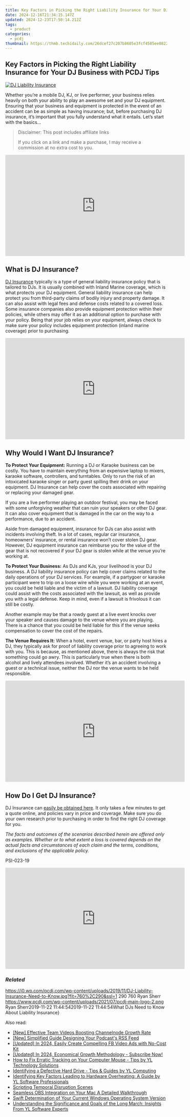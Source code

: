 ```yaml
---
title: Key Factors in Picking the Right Liability Insurance for Your DJ Business with PCDJ Tips
date: 2024-12-16T21:34:15.147Z
updated: 2024-12-23T17:50:14.212Z
tags:
  - product
categories:
  - pcdj
thumbnail: https://thmb.techidaily.com/26dcef27c207b8605e3fcf4585ee0822110eeb8a794c85ff8e27071c7786d452.jpg
---
```


## Key Factors in Picking the Right Liability Insurance for Your DJ Business with PCDJ Tips

[![DJ Liability Insurance](https://i0.wp.com/pcdj.com/wp-content/uploads/2019/11/DJ-Liability-Insurance-Need-to-Know.jpg?resize=760%2C290&ssl=1)](https://i0.wp.com/pcdj.com/wp-content/uploads/2019/11/DJ-Liability-Insurance-Need-to-Know.jpg?fit=760%2C290&ssl=1 "DJ Liability Insurance")

Whether you’re a mobile DJ, KJ, or live performer, your business relies heavily on both your ability to play an awesome set and your DJ equipment. Ensuring that your business and equipment is protected in the event of an accident can be as simple as having insurance; but, before purchasing DJ insurance, it’s important that you fully understand what it entails. Let’s start with the basics…

>  Disclaimer: This post includes affiliate links
>
>  If you click on a link and make a purchase, I may receive a commission at no extra cost to you.
>

<!-- affiliate ads begin -->
<iframe width="560" height="315" src="https://www.youtube.com/embed/djPqRkskaBo?si=O6FEI-KVW0HwN417" title="YouTube video player" frameborder="0" allow="accelerometer; autoplay; clipboard-write; encrypted-media; gyroscope; picture-in-picture; web-share" referrerpolicy="strict-origin-when-cross-origin" allowfullscreen></iframe>
<!-- affiliate ads end -->

## What is DJ Insurance?

[DJ Insurance](https://prosight.direct/pcdj) typically is a type of general liability insurance policy that is tailored to DJs. It is usually combined with Inland Marine coverage, which is what protects your DJ equipment. General liability insurance can help protect you from third-party claims of bodily injury and property damage. It can also assist with legal fees and defense costs related to a covered loss. Some insurance companies also provide equipment protection within their policies, while others may offer it as an additional option to purchase with your policy. Being that your job relies on your equipment, always check to make sure your policy includes equipment protection (inland marine coverage) prior to purchasing.

<!-- affiliate ads begin -->
<iframe width="560" height="315" src="https://www.youtube.com/embed/PUDdKOsEN74?si=tkZf-KVinjuwmgx9" title="YouTube video player" frameborder="0" allow="accelerometer; autoplay; clipboard-write; encrypted-media; gyroscope; picture-in-picture; web-share" referrerpolicy="strict-origin-when-cross-origin" allowfullscreen></iframe>
<!-- affiliate ads end -->

## Why Would I Want DJ Insurance?

**To Protect Your Equipment:** Running a DJ or Karaoke business can be costly. You have to maintain everything from an expensive laptop to mixers, karaoke software, controllers, and turntables. Only to run the risk of an intoxicated karaoke singer or party guest spilling their drink on your equipment. DJ Insurance can help cover the costs associated with repairing or replacing your damaged gear.

If you are a live performer playing an outdoor festival, you may be faced with some unforgiving weather that can ruin your speakers or other DJ gear. It can also cover equipment that is damaged in the car on the way to a performance, due to an accident.

Aside from damaged equipment, insurance for DJs can also assist with incidents involving theft. In a lot of cases, regular car insurance, homeowners’ insurance, or rental insurance won’t cover stolen DJ gear. However, DJ equipment insurance can reimburse you for the value of the gear that is not recovered if your DJ gear is stolen while at the venue you’re working at.

**To Protect Your Business:** As DJs and KJs, your livelihood is your DJ business. A DJ liability insurance policy can help cover claims related to the daily operations of your DJ services. For example, if a partygoer or karaoke participant were to trip on a loose wire while you were working at an event, you could be held liable and the victim of a lawsuit. DJ liability coverage could assist with the costs associated with the lawsuit, as well as provide you with a legal defense. Keep in mind, even if a lawsuit is frivolous it can still be costly.

Another example may be that a rowdy guest at a live event knocks over your speaker and causes damage to the venue where you are playing. There is a chance that you could be held liable for this if the venue seeks compensation to cover the cost of the repairs.

**The Venue Requires It:** When a hotel, event venue, bar, or party host hires a DJ, they typically ask for proof of liability coverage prior to agreeing to work with you. This is because, as mentioned above, there is always the risk that something could go awry. This is particularly true when there is both alcohol and lively attendees involved. Whether it’s an accident involving a guest or a technical issue, neither the DJ nor the venue wants to be held responsible.

<!-- affiliate ads begin -->
<iframe width="560" height="315" src="https://www.youtube.com/embed/GBWcw6rXIdg?si=Tlue44bW-bPA4tH9" title="YouTube video player" frameborder="0" allow="accelerometer; autoplay; clipboard-write; encrypted-media; gyroscope; picture-in-picture; web-share" referrerpolicy="strict-origin-when-cross-origin" allowfullscreen></iframe>
<!-- affiliate ads end -->

## How Do I Get DJ Insurance?

DJ Insurance can [easily be obtained here](https://prosight.direct/pcdj). It only takes a few minutes to get a quote online, and policies vary in price and coverage. Make sure you do your own research prior to purchasing in order to find the right DJ coverage for you.

_The facts and outcomes of the scenarios described herein are offered only as examples. Whether or to what extent a loss is covered depends on the actual facts and circumstances of each claim and the terms, conditions, and exclusions of the applicable policy._

PSI-023-19

<!-- affiliate ads begin -->
<iframe width="560" height="315" src="https://www.youtube.com/embed/NC0rdKEQ98o?si=HYgqC8CxF_WTO5if" title="YouTube video player" frameborder="0" allow="accelerometer; autoplay; clipboard-write; encrypted-media; gyroscope; picture-in-picture; web-share" referrerpolicy="strict-origin-when-cross-origin" allowfullscreen></iframe>
<!-- affiliate ads end -->

### _Related_

https://i0.wp.com/pcdj.com/wp-content/uploads/2019/11/DJ-Liability-Insurance-Need-to-Know.jpg?fit=760%2C290&ssl=1 290 760 Ryan Sherr https://www.pcdj.com/wp-content/uploads/2021/07/pcdj-main-logo-2.png Ryan Sherr2019-11-22 11:44:542019-11-22 11:44:54What DJs Need to Know About Liability Insurance}

<ins class="adsbygoogle"
     style="display:block"
     data-ad-format="autorelaxed"
     data-ad-client="ca-pub-7571918770474297"
     data-ad-slot="1223367746"></ins>

<ins class="adsbygoogle"
     style="display:block"
     data-ad-client="ca-pub-7571918770474297"
     data-ad-slot="8358498916"
     data-ad-format="auto"
     data-full-width-responsive="true"></ins>

<span class="atpl-alsoreadstyle">Also read:</span>
<div><ul>
<li><a href="https://youtube-webster.techidaily.com/ffective-team-videos-boosting-channelnode-growth-rate/"><u>[New] Effective Team Videos Boosting Channelnode Growth Rate</u></a></li>
<li><a href="https://article-knowledge.techidaily.com/new-simplified-guide-designing-your-podcasts-rss-feed/"><u>[New] Simplified Guide Designing Your Podcast's RSS Feed</u></a></li>
<li><a href="https://facebook-video-files.techidaily.com/updated-in-2024-easily-create-compelling-fb-video-ads-with-no-cost-kit/"><u>[Updated] In 2024, Easily Create Compelling FB Video Ads with No-Cost Kit</u></a></li>
<li><a href="https://youtube-webster.techidaily.com/ed-in-2024-economical-growth-methodology-subscribe-now/"><u>[Updated] In 2024, Economical Growth Methodology - Subscribe Now!</u></a></li>
<li><a href="https://win-hot.techidaily.com/how-to-fix-erratic-tracking-on-your-computer-mouse-tips-by-yl-technology-solutions/"><u>How to Fix Erratic Tracking on Your Computer Mouse - Tips by YL Technology Solutions</u></a></li>
<li><a href="https://win-hot.techidaily.com/identifying-a-defective-hard-drive-tips-and-guides-by-yl-computing/"><u>Identifying a Defective Hard Drive - Tips & Guides by YL Computing</u></a></li>
<li><a href="https://win-hot.techidaily.com/identifying-key-factors-leading-to-hardware-overheating-a-guide-by-yl-software-professionals/"><u>Identifying Key Factors Leading to Hardware Overheating: A Guide by YL Software Professionals</u></a></li>
<li><a href="https://article-tips.techidaily.com/scripting-temporal-disruption-scenes/"><u>Scripting Temporal Disruption Scenes</u></a></li>
<li><a href="https://screen-recording.techidaily.com/seamless-obs-integration-on-your-mac-a-detailed-walkthrough/"><u>Seamless OBS Integration on Your Mac A Detailed Walkthrough</u></a></li>
<li><a href="https://techno-recovery.techidaily.com/swift-determination-of-your-current-windows-operating-system-version/"><u>Swift Determination of Your Current Windows Operating System Version</u></a></li>
<li><a href="https://win-hot.techidaily.com/understanding-the-significance-and-goals-of-the-long-march-insights-from-yl-software-experts/"><u>Understanding the Significance and Goals of the Long March: Insights From YL Software Experts</u></a></li>
</ul></div>

